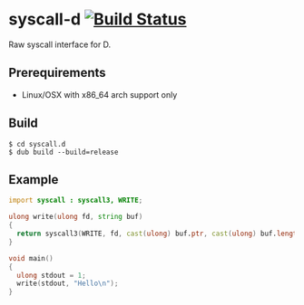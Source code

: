 # syscall-d [![Build Status](https://secure.travis-ci.org/kubo39/syscall-d.svg?branch=master)](http://travis-ci.org/kubo39/syscall-d)

Raw syscall interface for D.

## Prerequirements

* Linux/OSX with x86_64 arch support only

## Build

```
$ cd syscall.d
$ dub build --build=release
```

## Example

```d
import syscall : syscall3, WRITE;

ulong write(ulong fd, string buf)
{
  return syscall3(WRITE, fd, cast(ulong) buf.ptr, cast(ulong) buf.length);
}

void main()
{
  ulong stdout = 1;
  write(stdout, "Hello\n");
}
```
